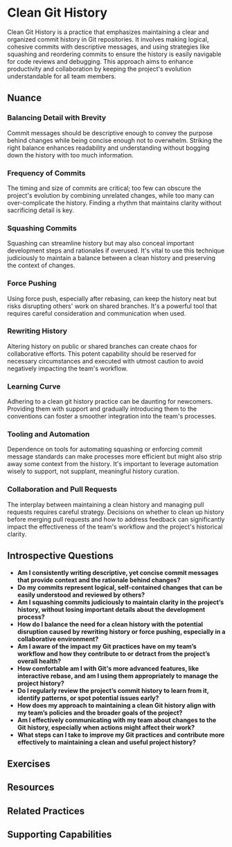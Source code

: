 # Clean Git History

Clean Git History is a practice that emphasizes maintaining a clear and organized commit history in Git repositories. It involves making logical, cohesive commits with descriptive messages, and using strategies like squashing and reordering commits to ensure the history is easily navigable for code reviews and debugging. This approach aims to enhance productivity and collaboration by keeping the project's evolution understandable for all team members.

## Nuance

### Balancing Detail with Brevity
Commit messages should be descriptive enough to convey the purpose behind changes while being concise enough not to overwhelm. Striking the right balance enhances readability and understanding without bogging down the history with too much information.

### Frequency of Commits
The timing and size of commits are critical; too few can obscure the project's evolution by combining unrelated changes, while too many can over-complicate the history. Finding a rhythm that maintains clarity without sacrificing detail is key.

### Squashing Commits
Squashing can streamline history but may also conceal important development steps and rationales if overused. It's vital to use this technique judiciously to maintain a balance between a clean history and preserving the context of changes.

### Force Pushing
Using force push, especially after rebasing, can keep the history neat but risks disrupting others' work on shared branches. It's a powerful tool that requires careful consideration and communication when used.

### Rewriting History
Altering history on public or shared branches can create chaos for collaborative efforts. This potent capability should be reserved for necessary circumstances and executed with utmost caution to avoid negatively impacting the team's workflow.

### Learning Curve
Adhering to a clean git history practice can be daunting for newcomers. Providing them with support and gradually introducing them to the conventions can foster a smoother integration into the team's processes.

### Tooling and Automation
Dependence on tools for automating squashing or enforcing commit message standards can make processes more efficient but might also strip away some context from the history. It's important to leverage automation wisely to support, not supplant, meaningful history curation.

### Collaboration and Pull Requests
The interplay between maintaining a clean history and managing pull requests requires careful strategy. Decisions on whether to clean up history before merging pull requests and how to address feedback can significantly impact the effectiveness of the team's workflow and the project's historical clarity.

## Introspective Questions

* **Am I consistently writing descriptive, yet concise commit messages that provide context and the rationale behind changes?**
* **Do my commits represent logical, self-contained changes that can be easily understood and reviewed by others?**
* **Am I squashing commits judiciously to maintain clarity in the project’s history, without losing important details about the development process?**
* **How do I balance the need for a clean history with the potential disruption caused by rewriting history or force pushing, especially in a collaborative environment?**
* **Am I aware of the impact my Git practices have on my team’s workflow and how they contribute to or detract from the project’s overall health?**
* **How comfortable am I with Git's more advanced features, like interactive rebase, and am I using them appropriately to manage the project history?**
* **Do I regularly review the project’s commit history to learn from it, identify patterns, or spot potential issues early?**
* **How does my approach to maintaining a clean Git history align with my team’s policies and the broader goals of the project?**
* **Am I effectively communicating with my team about changes to the Git history, especially when actions might affect their work?**
* **What steps can I take to improve my Git practices and contribute more effectively to maintaining a clean and useful project history?**


## Exercises

<!-- TODO: insert a list of exercises / experiments the reader can try to see if this practice will help their team / organization improve -->

## Resources

<!-- TODO: insert a list of resources that explore this practice. For each item, give a brief summary of the resource. -->

## Related Practices

<!-- TODO: insert a list of [linked practices](/practices) that relate to this practice. For each item, give a brief explanation of how the linked practice supports / relates to this practice. Also categorize each linked practices as one of the following: Enables, Requires, Improves -->

## Supporting Capabilities

<!-- TODO: insert a list of [linked capabilities](/capabilities) that this practice supports. For each item, give a brief explanation of how the linked capability is supported by / relates to this practice. Also categorize each linked capability as one of the following: Enables, Requires, Improves -->
